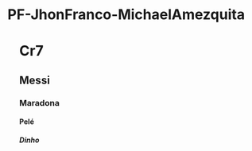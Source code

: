# PF-JhonFranco-MichaelAmezquita
<!DOCTYPE html>
<html lang="en">
<head>
    <meta charset="UTF-8">
    <meta http-equiv="X-UA-Compatible" content="IE=edge">
    <meta name="viewport" content="width=device-width, initial-scale=1.0">
    <title>Bienvenidos a dónde el diablo</title>
</head>

<ul>
<h1>Cr7</h1>
<h2>Messi</h2>
<h3>Maradona</h3>
<h4>Pelé</h4>
<h5>Dinho</h5>

</ul>

<body>
    
</body>
</html>